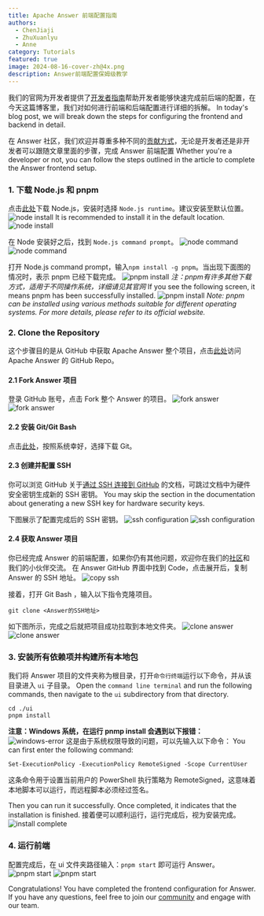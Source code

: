 ```yaml
---
title: Apache Answer 前端配置指南
authors:
  - ChenJiaji
  - ZhuXuanlyu
  - Anne
category: Tutorials
featured: true
image: 2024-08-16-cover-zh@4x.png
description: Answer前端配置保姆级教学
---
```


我们的官网为开发者提供了[开发者指南](https://answer.apache.org/zh-CN/docs/development/)帮助开发者能够快速完成前后端的配置，在今天这篇博客里，我们对如何进行前端和后端配置进行详细的拆解。 In today's blog post, we will break down the steps for configuring the frontend and backend in detail.

在 Answer 社区，我们欢迎并尊重多种不同的[贡献方式](https://answer.apache.org/zh-CN/community/contributing/)，无论是开发者还是非开发者可以跟随文章里面的步骤，完成 Answer 前端配置 Whether you're a developer or not, you can follow the steps outlined in the article to complete the Answer frontend setup.

### 1. 下载 Node.js 和 pnpm

点击[此处](https://nodejs.org/en)下载 Node.js，安装时选择 `Node.js runtime`。建议安装至默认位置。
![node install](node-install.png) It is recommended to install it in the default location.
![node install](node-install.png)

在 Node 安装好之后，找到 `Node.js command prompt`。
![node command](node-command.png)
![node command](node-command.png)

打开 Node.js command prompt，输入`npm install -g pnpm`。当出现下面图的情况时，表示 pnpm 已经下载完成。
![pnpm install](pnpm-install.png)
_注：pnpm有许多其他下载方式，适用于不同操作系统，详细请见其官网_ If you see the following screen, it means pnpm has been successfully installed.
![pnpm install](pnpm-install.png)
_Note: pnpm can be installed using various methods suitable for different operating systems. For more details, please refer to its official website._

### 2. Clone the Repository

这个步骤目的是从 GitHub 中获取 Apache Answer 整个项目，点击[此处](https://github.com/apache/incubator-answer)访问 Apache Answer 的 GitHub Repo。

#### 2.1 Fork Answer 项目

登录 GitHub 账号，点击 Fork 整个 Answer 的项目。
![fork answer](fork-answer.png)
![fork answer](fork-answer.png)

#### 2.2 安装 Git/Git Bash

点击[此处](https://git-scm.com/downloads)，按照系统幸好，选择下载 Git。

#### 2.3 创建并配置 SSH

你可以浏览 GitHub 关于[通过 SSH 连接到 GitHub](https://docs.github.com/zh/authentication/connecting-to-github-with-ssh) 的文档，可跳过文档中为硬件安全密钥生成新的 SSH 密钥。 You may skip the section in the documentation about generating a new SSH key for hardware security keys.

下图展示了配置完成后的 SSH 密钥。
![ssh configuration](ssh-configuration.png)
![ssh configuration](ssh-configuration.png)

#### 2.4 获取 Answer 项目

你已经完成 Answer 的前端配置，如果你仍有其他问题，欢迎你在我们的[社区](https://meta.answer.dev/)和我们的小伙伴交流。 在 Answer GitHub 界面中找到 Code，点击展开后，复制 Answer 的 SSH 地址。
![copy ssh](copy-ssh.png)

接着，打开 Git Bash ，输入以下指令克隆项目。

```
git clone <Answer的SSH地址>
```

如下图所示，完成之后就把项目成功拉取到本地文件夹。
![clone answer](clone-answer.png)
![clone answer](clone-answer.png)

### 3. 安装所有依赖项并构建所有本地包

我们将 Answer 项目的文件夹称为根目录，打开`命令行终端`运行以下命令，并从该目录进入 `ui` 子目录。 Open the `command line terminal` and run the following commands, then navigate to the `ui` subdirectory from that directory.

```
cd ./ui
pnpm install
```

**注意：Windows 系统，在运行 pnmp install 会遇到以下报错：**
![windows-error](windows-error.png)
这是由于系统权限导致的问题，可以先输入以下命令： You can first enter the following command:

```
Set-ExecutionPolicy -ExecutionPolicy RemoteSigned -Scope CurrentUser
```

这条命令用于设置当前用户的 PowerShell 执行策略为 RemoteSigned，这意味着本地脚本可以运行，而远程脚本必须经过签名。

Then you can run it successfully. Once completed, it indicates that the installation is finished.
接着便可以顺利运行，运行完成后，视为安装完成。
![install complete](install-complete.png)

### 4. 运行前端

配置完成后，在 ui 文件夹路径输入：`pnpm start` 即可运行 Answer。
![pnpm start](pnpm-start.png)
![pnpm start](pnpm-start.png)

Congratulations! You have completed the frontend configuration for Answer. If you have any questions, feel free to join our [community](https://meta.answer.dev/) and engage with our team.
